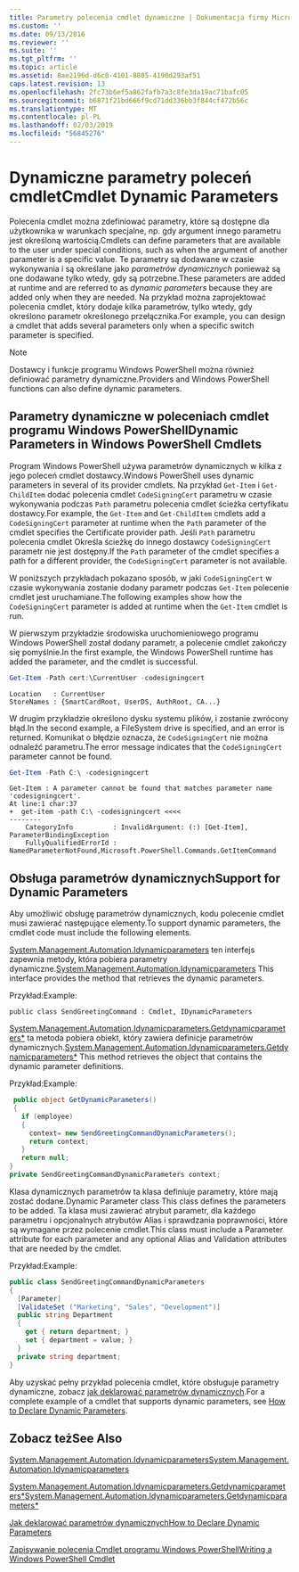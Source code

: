 ```yaml
---
title: Parametry polecenia cmdlet dynamiczne | Dokumentacja firmy Microsoft
ms.custom: ''
ms.date: 09/13/2016
ms.reviewer: ''
ms.suite: ''
ms.tgt_pltfrm: ''
ms.topic: article
ms.assetid: 8ae2196d-d6c8-4101-8805-4190d293af51
caps.latest.revision: 13
ms.openlocfilehash: 2fc73b6ef5a862fafb7a3c8fe3da19ac71bafc05
ms.sourcegitcommit: b6871f21bd666f9cd71dd336bb3f844cf472b56c
ms.translationtype: MT
ms.contentlocale: pl-PL
ms.lasthandoff: 02/03/2019
ms.locfileid: "56845276"
---
```

# <a name="cmdlet-dynamic-parameters"></a><span data-ttu-id="ed002-102">Dynamiczne parametry poleceń cmdlet</span><span class="sxs-lookup"><span data-stu-id="ed002-102">Cmdlet Dynamic Parameters</span></span>

<span data-ttu-id="ed002-103">Polecenia cmdlet można zdefiniować parametry, które są dostępne dla użytkownika w warunkach specjalne, np. gdy argument innego parametru jest określoną wartością.</span><span class="sxs-lookup"><span data-stu-id="ed002-103">Cmdlets can define parameters that are available to the user under special conditions, such as when the argument of another parameter is a specific value.</span></span> <span data-ttu-id="ed002-104">Te parametry są dodawane w czasie wykonywania i są określane jako *parametrów dynamicznych* ponieważ są one dodawane tylko wtedy, gdy są potrzebne.</span><span class="sxs-lookup"><span data-stu-id="ed002-104">These parameters are added at runtime and are referred to as *dynamic parameters* because they are added only when they are needed.</span></span> <span data-ttu-id="ed002-105">Na przykład można zaprojektować polecenia cmdlet, który dodaje kilka parametrów, tylko wtedy, gdy określono parametr określonego przełącznika.</span><span class="sxs-lookup"><span data-stu-id="ed002-105">For example, you can design a cmdlet that adds several parameters only when a specific switch parameter is specified.</span></span>

> [!NOTE]
> <span data-ttu-id="ed002-106">Dostawcy i funkcje programu Windows PowerShell można również definiować parametry dynamiczne.</span><span class="sxs-lookup"><span data-stu-id="ed002-106">Providers and Windows PowerShell functions can also define dynamic parameters.</span></span>

## <a name="dynamic-parameters-in-windows-powershell-cmdlets"></a><span data-ttu-id="ed002-107">Parametry dynamiczne w poleceniach cmdlet programu Windows PowerShell</span><span class="sxs-lookup"><span data-stu-id="ed002-107">Dynamic Parameters in Windows PowerShell Cmdlets</span></span>

<span data-ttu-id="ed002-108">Program Windows PowerShell używa parametrów dynamicznych w kilka z jego poleceń cmdlet dostawcy.</span><span class="sxs-lookup"><span data-stu-id="ed002-108">Windows PowerShell uses dynamic parameters in several of its provider cmdlets.</span></span> <span data-ttu-id="ed002-109">Na przykład `Get-Item` i `Get-ChildItem` dodać polecenia cmdlet `CodeSigningCert` parametru w czasie wykonywania podczas `Path` parametru polecenia cmdlet ścieżka certyfikatu dostawcy.</span><span class="sxs-lookup"><span data-stu-id="ed002-109">For example, the `Get-Item` and `Get-ChildItem` cmdlets add a `CodeSigningCert` parameter at runtime when the `Path` parameter of the cmdlet specifies the Certificate provider path.</span></span> <span data-ttu-id="ed002-110">Jeśli `Path` parametru polecenia cmdlet Określa ścieżkę do innego dostawcy `CodeSigningCert` parametr nie jest dostępny.</span><span class="sxs-lookup"><span data-stu-id="ed002-110">If the `Path` parameter of the cmdlet specifies a path for a different provider, the `CodeSigningCert` parameter is not available.</span></span>

<span data-ttu-id="ed002-111">W poniższych przykładach pokazano sposób, w jaki `CodeSigningCert` w czasie wykonywania zostanie dodany parametr podczas `Get-Item` polecenie cmdlet jest uruchamiane.</span><span class="sxs-lookup"><span data-stu-id="ed002-111">The following examples show how the `CodeSigningCert` parameter is added at runtime when the `Get-Item` cmdlet is run.</span></span>

<span data-ttu-id="ed002-112">W pierwszym przykładzie środowiska uruchomieniowego programu Windows PowerShell został dodany parametr, a polecenie cmdlet zakończy się pomyślnie.</span><span class="sxs-lookup"><span data-stu-id="ed002-112">In the first example, the Windows PowerShell runtime has added the parameter, and the cmdlet is successful.</span></span>

```powershell
Get-Item -Path cert:\CurrentUser -codesigningcert
```

```output
Location   : CurrentUser
StoreNames : {SmartCardRoot, UserDS, AuthRoot, CA...}
```

<span data-ttu-id="ed002-113">W drugim przykładzie określono dysku systemu plików, i zostanie zwrócony błąd.</span><span class="sxs-lookup"><span data-stu-id="ed002-113">In the second example, a FileSystem drive is specified, and an error is returned.</span></span> <span data-ttu-id="ed002-114">Komunikat o błędzie oznacza, że `CodeSigningCert` nie można odnaleźć parametru.</span><span class="sxs-lookup"><span data-stu-id="ed002-114">The error message indicates that the `CodeSigningCert` parameter cannot be found.</span></span>

```powershell
Get-Item -Path C:\ -codesigningcert
```

```output
Get-Item : A parameter cannot be found that matches parameter name 'codesigningcert'.
At line:1 char:37
+  get-item -path C:\ -codesigningcert <<<<
--------
    CategoryInfo          : InvalidArgument: (:) [Get-Item], ParameterBindingException
    FullyQualifiedErrorId : NamedParameterNotFound,Microsoft.PowerShell.Commands.GetItemCommand
```

## <a name="support-for-dynamic-parameters"></a><span data-ttu-id="ed002-115">Obsługa parametrów dynamicznych</span><span class="sxs-lookup"><span data-stu-id="ed002-115">Support for Dynamic Parameters</span></span>

<span data-ttu-id="ed002-116">Aby umożliwić obsługę parametrów dynamicznych, kodu polecenie cmdlet musi zawierać następujące elementy.</span><span class="sxs-lookup"><span data-stu-id="ed002-116">To support dynamic parameters, the cmdlet code must include the following elements.</span></span>

<span data-ttu-id="ed002-117">[System.Management.Automation.Idynamicparameters](/dotnet/api/System.Management.Automation.IDynamicParameters) ten interfejs zapewnia metody, która pobiera parametry dynamiczne.</span><span class="sxs-lookup"><span data-stu-id="ed002-117">[System.Management.Automation.Idynamicparameters](/dotnet/api/System.Management.Automation.IDynamicParameters) This interface provides the method that retrieves the dynamic parameters.</span></span>

<span data-ttu-id="ed002-118">Przykład:</span><span class="sxs-lookup"><span data-stu-id="ed002-118">Example:</span></span>

`public class SendGreetingCommand : Cmdlet, IDynamicParameters`

<span data-ttu-id="ed002-119">[System.Management.Automation.Idynamicparameters.Getdynamicparameters\*](/dotnet/api/System.Management.Automation.IDynamicParameters.GetDynamicParameters) ta metoda pobiera obiekt, który zawiera definicje parametrów dynamicznych.</span><span class="sxs-lookup"><span data-stu-id="ed002-119">[System.Management.Automation.Idynamicparameters.Getdynamicparameters\*](/dotnet/api/System.Management.Automation.IDynamicParameters.GetDynamicParameters) This method retrieves the object that contains the dynamic parameter definitions.</span></span>

<span data-ttu-id="ed002-120">Przykład:</span><span class="sxs-lookup"><span data-stu-id="ed002-120">Example:</span></span>

```csharp
 public object GetDynamicParameters()
 {
   if (employee)
   {
     context= new SendGreetingCommandDynamicParameters();
     return context;
   }
   return null;
}
private SendGreetingCommandDynamicParameters context;
```

<span data-ttu-id="ed002-121">Klasa dynamicznych parametrów ta klasa definiuje parametry, które mają zostać dodane.</span><span class="sxs-lookup"><span data-stu-id="ed002-121">Dynamic Parameter class This class defines the parameters to be added.</span></span> <span data-ttu-id="ed002-122">Ta klasa musi zawierać atrybut parametr, dla każdego parametru i opcjonalnych atrybutów Alias i sprawdzania poprawności, które są wymagane przez polecenie cmdlet.</span><span class="sxs-lookup"><span data-stu-id="ed002-122">This class must include a Parameter attribute for each parameter and any optional Alias and Validation attributes that are needed by the cmdlet.</span></span>

<span data-ttu-id="ed002-123">Przykład:</span><span class="sxs-lookup"><span data-stu-id="ed002-123">Example:</span></span>

```csharp
public class SendGreetingCommandDynamicParameters
{
  [Parameter]
  [ValidateSet ("Marketing", "Sales", "Development")]
  public string Department
  {
    get { return department; }
    set { department = value; }
  }
  private string department;
}
```

<span data-ttu-id="ed002-124">Aby uzyskać pełny przykład polecenia cmdlet, które obsługuje parametry dynamiczne, zobacz [jak deklarować parametrów dynamicznych](./how-to-declare-dynamic-parameters.md).</span><span class="sxs-lookup"><span data-stu-id="ed002-124">For a complete example of a cmdlet that supports dynamic parameters, see [How to Declare Dynamic Parameters](./how-to-declare-dynamic-parameters.md).</span></span>

## <a name="see-also"></a><span data-ttu-id="ed002-125">Zobacz też</span><span class="sxs-lookup"><span data-stu-id="ed002-125">See Also</span></span>

[<span data-ttu-id="ed002-126">System.Management.Automation.Idynamicparameters</span><span class="sxs-lookup"><span data-stu-id="ed002-126">System.Management.Automation.Idynamicparameters</span></span>](/dotnet/api/System.Management.Automation.IDynamicParameters)

[<span data-ttu-id="ed002-127">System.Management.Automation.Idynamicparameters.Getdynamicparameters\*</span><span class="sxs-lookup"><span data-stu-id="ed002-127">System.Management.Automation.Idynamicparameters.Getdynamicparameters\*</span></span>](/dotnet/api/System.Management.Automation.IDynamicParameters.GetDynamicParameters)

[<span data-ttu-id="ed002-128">Jak deklarować parametrów dynamicznych</span><span class="sxs-lookup"><span data-stu-id="ed002-128">How to Declare Dynamic Parameters</span></span>](./how-to-declare-dynamic-parameters.md)

[<span data-ttu-id="ed002-129">Zapisywanie polecenia Cmdlet programu Windows PowerShell</span><span class="sxs-lookup"><span data-stu-id="ed002-129">Writing a Windows PowerShell Cmdlet</span></span>](./writing-a-windows-powershell-cmdlet.md)
